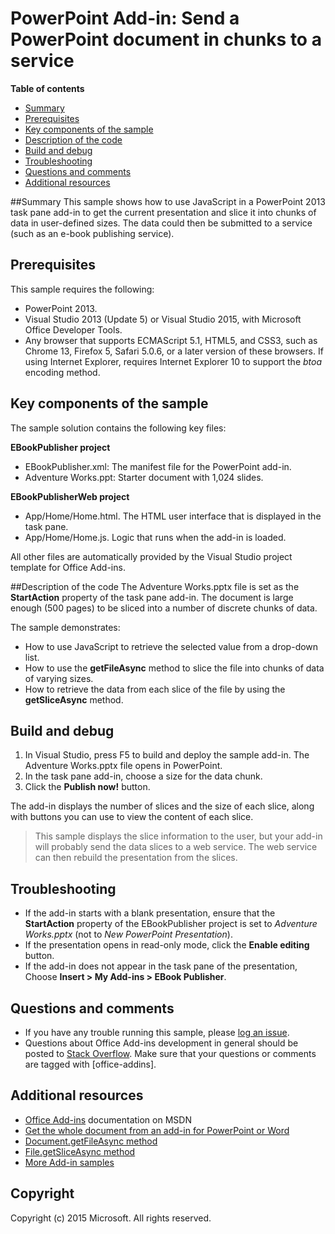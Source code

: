 # PowerPoint Add-in: Send a PowerPoint document in chunks to a service

**Table of contents**

* [Summary](#summary)
* [Prerequisites](#prerequisites)
* [Key components of the sample](#components)
* [Description of the code](#codedescription)
* [Build and debug](#build)
* [Troubleshooting](#troubleshooting)
* [Questions and comments](#questions)
* [Additional resources](#additional-resources)

<a name="summary"></a>
##Summary
This sample shows how to use JavaScript in a PowerPoint 2013 task pane add-in to get the current presentation and slice it into chunks of data in user-defined sizes. The data could then be submitted to a service (such as an e-book publishing service).

<a name="prerequisites"></a>
## Prerequisites ##

This sample requires the following:  

  - PowerPoint 2013.
  - Visual Studio 2013 (Update 5) or Visual Studio 2015, with Microsoft Office Developer Tools.  
  - Any browser that supports ECMAScript 5.1, HTML5, and CSS3, such as Chrome 13, Firefox 5, Safari 5.0.6, or a later version of these browsers. If using Internet Explorer, requires Internet Explorer 10 to support the *btoa* encoding method.
  

<a name="components"></a>
## Key components of the sample
The sample solution contains the following key files:

**EBookPublisher project**

- EBookPublisher.xml: The manifest file for the PowerPoint add-in.
- Adventure Works.ppt: Starter document with 1,024 slides. 
 
**EBookPublisherWeb project**

- App/Home/Home.html. The HTML user interface that is displayed in the task pane. 
- App/Home/Home.js. Logic that runs when the add-in is loaded. 

All other files are automatically provided by the Visual Studio project template for Office Add-ins.


<a name="codedescription"></a>
##Description of the code
The Adventure Works.pptx file is set as the **StartAction** property of the task pane add-in. The document is large enough (500 pages) to be sliced into a number of discrete chunks of data. 

The sample demonstrates:

- How to use JavaScript to retrieve the selected value from a drop-down list.
- How to use the **getFileAsync** method to slice the file into chunks of data of varying sizes.
- How to retrieve the data from each slice of the file by using the **getSliceAsync** method.


<a name="build"></a>
## Build and debug ##

1. In Visual Studio, press F5 to build and deploy the sample add-in. The Adventure Works.pptx file opens in PowerPoint.
2. In the task pane add-in, choose a size for the data chunk.
3. Click the **Publish now!** button. 

The add-in displays the number of slices and the size of each slice, along with buttons you can use to view the content of each slice.

>This sample displays the slice information to the user, but your add-in will probably send the data slices to a web service. The web service can then rebuild the presentation from the slices.

<a name="troubleshooting"></a>
## Troubleshooting

- If the add-in starts with a blank presentation, ensure that the **StartAction** property of the EBookPublisher project is set to *Adventure Works.pptx* (not to *New PowerPoint Presentation*).
- If the presentation opens in read-only mode, click the **Enable editing** button.
- If the add-in does not appear in the task pane of the presentation, Choose **Insert > My Add-ins > EBook Publisher**.


<a name="questions"></a>
## Questions and comments

- If you have any trouble running this sample, please [log an issue](https://github.com/OfficeDev/PowerPoint-Add-in-JavaScript-SliceDataChunks).
- Questions about Office Add-ins development in general should be posted to [Stack Overflow](http://stackoverflow.com/questions/tagged/office-addins). Make sure that your questions or comments are tagged with [office-addins].


<a name="additional-resources"></a>
## Additional resources ##

- [Office Add-ins](http://msdn.microsoft.com/library/office/jj220060.aspx) documentation on MSDN
- [Get the whole document from an add-in for PowerPoint or Word](https://msdn.microsoft.com/library/office/jj715279.aspx)
- [Document.getFileAsync method](http://msdn.microsoft.com/library/office/apps/jj715284.aspx)
- [File.getSliceAsync method](http://msdn.microsoft.com/library/office/apps/jj715281.aspx)
- [More Add-in samples](https://github.com/OfficeDev?utf8=%E2%9C%93&query=-Add-in)

## Copyright
Copyright (c) 2015 Microsoft. All rights reserved.
